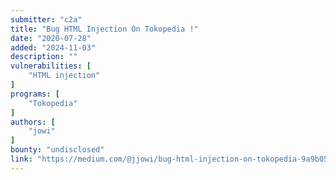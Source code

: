```yaml
---
submitter: "c2a"
title: "Bug HTML Injection On Tokopedia !"
date: "2020-07-28"
added: "2024-11-03"
description: ""
vulnerabilities: [
    "HTML injection"
]
programs: [
    "Tokopedia"
]
authors: [
    "jowi"
]
bounty: "undisclosed"
link: "https://medium.com/@jjowi/bug-html-injection-on-tokopedia-9a9b0534ceaa"
---
```




